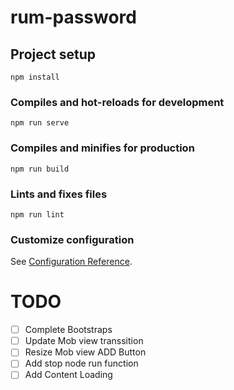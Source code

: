 # rum-password

## Project setup

```
npm install
```

### Compiles and hot-reloads for development

```
npm run serve
```

### Compiles and minifies for production

```
npm run build
```

### Lints and fixes files

```
npm run lint
```

### Customize configuration


See [Configuration Reference](https://cli.vuejs.org/config/).

# TODO
- [ ] Complete Bootstraps 
- [ ] Update Mob view transsition
- [ ] Resize Mob view ADD Button
- [ ] Add stop node run function
- [ ] Add Content Loading 
